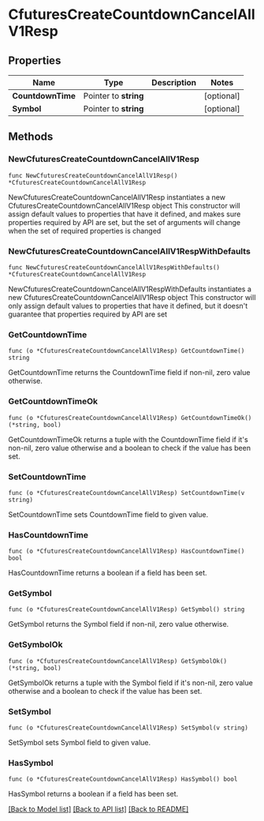 # CfuturesCreateCountdownCancelAllV1Resp

## Properties

Name | Type | Description | Notes
------------ | ------------- | ------------- | -------------
**CountdownTime** | Pointer to **string** |  | [optional] 
**Symbol** | Pointer to **string** |  | [optional] 

## Methods

### NewCfuturesCreateCountdownCancelAllV1Resp

`func NewCfuturesCreateCountdownCancelAllV1Resp() *CfuturesCreateCountdownCancelAllV1Resp`

NewCfuturesCreateCountdownCancelAllV1Resp instantiates a new CfuturesCreateCountdownCancelAllV1Resp object
This constructor will assign default values to properties that have it defined,
and makes sure properties required by API are set, but the set of arguments
will change when the set of required properties is changed

### NewCfuturesCreateCountdownCancelAllV1RespWithDefaults

`func NewCfuturesCreateCountdownCancelAllV1RespWithDefaults() *CfuturesCreateCountdownCancelAllV1Resp`

NewCfuturesCreateCountdownCancelAllV1RespWithDefaults instantiates a new CfuturesCreateCountdownCancelAllV1Resp object
This constructor will only assign default values to properties that have it defined,
but it doesn't guarantee that properties required by API are set

### GetCountdownTime

`func (o *CfuturesCreateCountdownCancelAllV1Resp) GetCountdownTime() string`

GetCountdownTime returns the CountdownTime field if non-nil, zero value otherwise.

### GetCountdownTimeOk

`func (o *CfuturesCreateCountdownCancelAllV1Resp) GetCountdownTimeOk() (*string, bool)`

GetCountdownTimeOk returns a tuple with the CountdownTime field if it's non-nil, zero value otherwise
and a boolean to check if the value has been set.

### SetCountdownTime

`func (o *CfuturesCreateCountdownCancelAllV1Resp) SetCountdownTime(v string)`

SetCountdownTime sets CountdownTime field to given value.

### HasCountdownTime

`func (o *CfuturesCreateCountdownCancelAllV1Resp) HasCountdownTime() bool`

HasCountdownTime returns a boolean if a field has been set.

### GetSymbol

`func (o *CfuturesCreateCountdownCancelAllV1Resp) GetSymbol() string`

GetSymbol returns the Symbol field if non-nil, zero value otherwise.

### GetSymbolOk

`func (o *CfuturesCreateCountdownCancelAllV1Resp) GetSymbolOk() (*string, bool)`

GetSymbolOk returns a tuple with the Symbol field if it's non-nil, zero value otherwise
and a boolean to check if the value has been set.

### SetSymbol

`func (o *CfuturesCreateCountdownCancelAllV1Resp) SetSymbol(v string)`

SetSymbol sets Symbol field to given value.

### HasSymbol

`func (o *CfuturesCreateCountdownCancelAllV1Resp) HasSymbol() bool`

HasSymbol returns a boolean if a field has been set.


[[Back to Model list]](../README.md#documentation-for-models) [[Back to API list]](../README.md#documentation-for-api-endpoints) [[Back to README]](../README.md)


